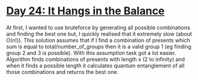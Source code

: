 # [Day 24: It Hangs in the Balance](https://adventofcode.com/2015/day/24)

At first, I wanted to use bruteforce by generating all possible combinations and finding the best one
but, I quickly realised that it extremely slow (about O(n!)). This solution assumes that if
I find a combination of presents which sum is equal to total/number_of_groups then it is
a valid group 1 (eg finding group 2 and 3 is possible). With this assumption task got a
lot easier. Algorithm finds combinations of presents with length x (2 to infinity) and when it finds a possible
length it calculates quantum entanglement of all those combinations and returns the best one.

